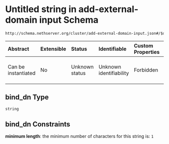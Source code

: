 # Untitled string in add-external-domain input Schema

```txt
http://schema.nethserver.org/cluster/add-external-domain-input.json#/$defs/additional-properties-of-ldap/properties/bind_dn
```



| Abstract            | Extensible | Status         | Identifiable            | Custom Properties | Additional Properties | Access Restrictions | Defined In                                                                                        |
| :------------------ | :--------- | :------------- | :---------------------- | :---------------- | :-------------------- | :------------------ | :------------------------------------------------------------------------------------------------ |
| Can be instantiated | No         | Unknown status | Unknown identifiability | Forbidden         | Allowed               | none                | [add-external-domain-input.json\*](cluster/add-external-domain-input.json "open original schema") |

## bind\_dn Type

`string`

## bind\_dn Constraints

**minimum length**: the minimum number of characters for this string is: `1`
